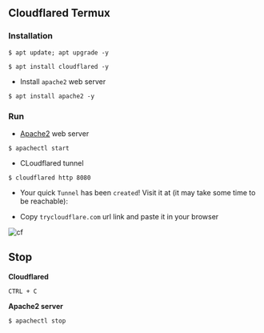 ## Cloudflared Termux

### Installation
```
$ apt update; apt upgrade -y
```
```
$ apt install cloudflared -y
```

* Install `apache2` web server
```
$ apt install apache2 -y
```

### Run
* [Apache2](../apache2) web server
``` 
$ apachectl start
```

* CLoudflared tunnel
```
$ cloudflared http 8080
```

* Your quick `Tunnel` has been `created`! Visit it at (it may take some time to be reachable):

* Copy `trycloudflare.com` url link and paste it in your browser

![cf](https://i.ibb.co/D93Kcmm/cloudflared.jpg)

## Stop

__Cloudflared__
```
CTRL + C
```

__Apache2 server__
```
$ apachectl stop
```
